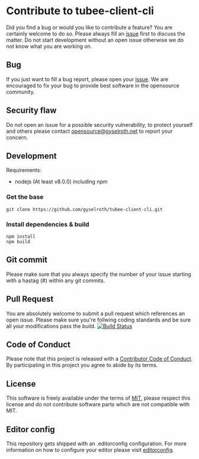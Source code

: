 # Contribute to tubee-client-cli
Did you find a bug or would you like to contribute a feature? You are certainly welcome to do so.
Please always fill an [issue](https://github.com/gyselroth/tubee-client-cli/issues/new) first to discuss the matter.
Do not start development without an open issue otherwise we do not know what you are working on. 

## Bug
If you just want to fill a bug report, please open your [issue](https://github.com/gyselroth/tubee-client-cli/issues/new).
We are encouraged to fix your bug to provide best software in the opensource community.

## Security flaw
Do not open an issue for a possible security vulnerability, to protect yourself and others please contact <opensource@gyselroth.net>
to report your concern.

## Development

Requirements:
* nodejs (At least v8.0.0) including npm 

### Get the base
```
git clone https://github.com/gyselroth/tubee-client-cli.git
```

### Install dependencies & build
```
npm install
npm build
```

## Git commit 
Please make sure that you always specify the number of your issue starting with a hastag (#) within any git commits.

## Pull Request
You are absolutely welcome to submit a pull request which references an open issue. Please make sure you're follwing coding standards 
and be sure all your modifications pass the build.
[![Build Status](https://travis-ci.org/gyselroth/tubee-client-cli.svg)](https://travis-ci.org/gyselroth/tubee-client-cli)

## Code of Conduct
Please note that this project is released with a [Contributor Code of Conduct](https://github.com/gyselroth/tubee-client-cli/blob/master/CODE_OF_CONDUCT.md). By participating in this project you agree to abide by its terms.

## License
This software is freely available under the terms of [MIT](https://github.com/gyselroth/tubee-client-cli/blob/master/LICENSE), please respect this license
and do not contribute software parts which are not compatible with MIT.

## Editor config
This repository gets shipped with an .editorconfig configuration. For more information on how to configure your editor please visit [editorconfig](https://github.com/editorconfig).
